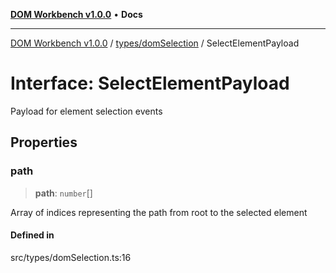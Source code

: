 [**DOM Workbench v1.0.0**](../../../README.md) • **Docs**

***

[DOM Workbench v1.0.0](../../../modules.md) / [types/domSelection](../README.md) / SelectElementPayload

# Interface: SelectElementPayload

Payload for element selection events

## Properties

### path

> **path**: `number`[]

Array of indices representing the path from root to the selected element

#### Defined in

src/types/domSelection.ts:16
